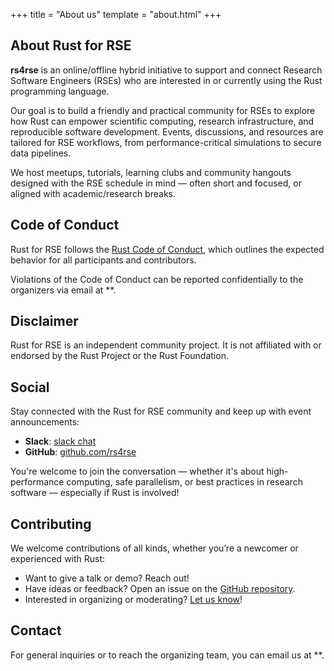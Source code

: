 +++
title = "About us"
template = "about.html"
+++

## About Rust for RSE

**rs4rse** is an online/offline hybrid initiative to support and connect Research Software Engineers (RSEs) who are interested in or currently using the Rust programming language.

Our goal is to build a friendly and practical community for RSEs to explore how Rust can empower scientific computing, research infrastructure, and reproducible software development.
Events, discussions, and resources are tailored for RSE workflows, from performance-critical simulations to secure data pipelines.

We host meetups, tutorials, learning clubs and community hangouts designed with the RSE schedule in mind — often short and focused, or aligned with academic/research breaks.

## Code of Conduct

Rust for RSE follows the [Rust Code of Conduct](https://www.rust-lang.org/policies/code-of-conduct), which outlines the expected behavior for all participants and contributors.

Violations of the Code of Conduct can be reported confidentially to the organizers via email at \*\*.

## Disclaimer

Rust for RSE is an independent community project. It is not affiliated with or endorsed by the Rust Project or the Rust Foundation.

## Social

Stay connected with the Rust for RSE community and keep up with event announcements:

- **Slack**: [slack chat](https://bit.ly/rs4rse-slack)
- **GitHub**: [github.com/rs4rse](https://github.com/rs4rse)

You're welcome to join the conversation — whether it's about high-performance computing, safe parallelism, or best practices in research software — especially if Rust is involved!

## Contributing

We welcome contributions of all kinds, whether you’re a newcomer or experienced with Rust:

- Want to give a talk or demo? Reach out!
- Have ideas or feedback? Open an issue on the [GitHub repository](https://github.com/rs4rse).
- Interested in organizing or moderating? [Let us know](/feedback/)!

## Contact

For general inquiries or to reach the organizing team, you can email us at \*\*.
